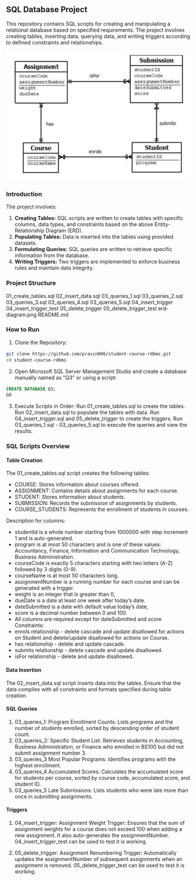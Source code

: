 ## SQL Database Project

This repository contains SQL scripts for creating and manipulating a relational database based on specified requirements. The project involves creating tables, inserting data, querying data, and writing triggers according to defined constraints and relationships.

![erd-diagram](erd-diagram.png)

### Introduction
The project involves:
1. **Creating Tables:** SQL scripts are written to create tables with specific columns, data types, and constraints based on the above Entity-Relationship Diagram (ERD).
2. **Populating Tables:** Data is inserted into the tables using provided datasets.
3. **Formulating Queries:** SQL queries are written to retrieve specific information from the database.
4. **Writing Triggers:** Two triggers are implemented to enforce business rules and maintain data integrity.

### Project Structure
01_create_tables.sql
02_insert_data.sql
03_queries_1.sql
03_queries_2.sql
03_queries_3.sql
03_queries_4.sql
03_queries_5.sql
04_insert_trigger
04_insert_trigger_test
05_delete_trigger
05_delete_trigger_test
erd-diagram.png
README.md

### How to Run
1. Clone the Repository:
```bash
git clone https://github.com/pravin006/student-course-rdbms.git
cd student-course-rdbms
```

2. Open Microsoft SQL Server Management Studio and create a database manually named as "Q3" or using a script:
```sql
CREATE DATABASE Q3;
GO
```

3. Execute Scripts in Order:
Run 01_create_tables.sql to create the tables.
Run 02_insert_data.sql to populate the tables with data.
Run 04_insert_trigger.sql and 05_delete_trigger to create the triggers.
Run 03_queries_1.sql - 03_queries_5.sql to execute the queries and view the results.

### SQL Scripts Overview
#### Table Creation
The 01_create_tables.sql script creates the following tables:
- COURSE: Stores information about courses offered.
- ASSIGNMENT: Contains details about assignments for each course.
- STUDENT: Stores information about students.
- SUBMISSION: Records the submission of assignments by students.
- COURSE_STUDENTS: Represents the enrollment of students in courses.

Description for columns:
- studentId is a whole number starting from 1000000 with step increment 1
and is auto-generated.
- program is at most 50 characters and is one of these values: Accountancy,
Finance, Information and Communication Technology, Business
Administration.
- courseCode is exactly 5 characters starting with two letters (A-Z) followed
by 3 digits (0-9).
- courseName is at most 50 characters long.
- assignmentNumber is a running number for each course and can be
generated with a trigger.
- weight is an integer that is greater than 0,
- dueDate is a date at least one week after today’s date.
- dateSubmitted is a date with default value today’s date,
- score is a decimal number between 0 and 100.
- All columns are required except for dateSubmitted and score
Constraints:
- enrols relationship - delete cascade and update disallowed for actions on
Student and delete/update disallowed for actions on Course.
- has relationship - delete and update cascade.
- submits relationship - delete cascade and update disallowed.
- isFor relationship - delete and update disallowed.


#### Data Insertion
The 02_insert_data.sql script inserts data into the tables. Ensure that the data complies with all constraints and formats specified during table creation.

#### SQL Queries
1. 03_queries_1: 
Program Enrollment Counts: Lists programs and the number of students enrolled, sorted by descending order of student count.
2. 03_queries_2:
Specific Student List: Retrieves students in Accounting, Business Administration, or Finance who enrolled in BS100 but did not submit assignment number 3.
3. 03_queries_3
Most Popular Programs: Identifies programs with the highest enrollment.
4. 03_queries_4
Accumulated Scores: Calculates the accumulated score for students per course, sorted by course code, accumulated score, and student ID.
5. 03_queries_5
Late Submissions: Lists students who were late more than once in submitting assignments.


#### Triggers
1. 04_insert_trigger:
Assignment Weight Trigger: Ensures that the sum of assignment weights for a course does not exceed 100 when adding a new assignment. It also auto-generates the assignmentNumber. 04_insert_trigger_test can be used to test it is working.

2. 05_delete_trigger:
Assignment Renumbering Trigger: Automatically updates the assignmentNumber of subsequent assignments when an assignment is removed. 05_delete_trigger_test can be used to test it is working.